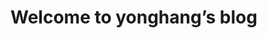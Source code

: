 <!--
 * @Author: Li yonghang
 * @Date: 2021-08-03 11:10:36
 * @LastEditTime: 2021-08-17 22:13:10
 * @LastEditors: baha
 * @Description: 
 * @FilePath: \undefinedc:\Users\123\Documents\GitHub\bahayonghang.github.io\README.md
 * 佛祖保佑永无bug
-->
# Welcome to yonghang’s blog





